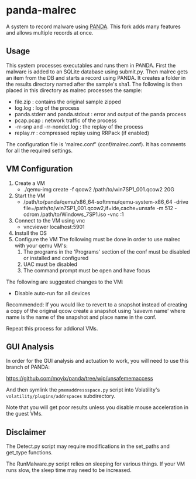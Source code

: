 panda-malrec
============

A system to record malware using [PANDA](http://github.com/moyix/panda).
This fork adds many features and allows multiple records at once.

Usage
-----

This system processes executables and runs them in PANDA. First the malware is added to an SQLite database using submit.py. Then malrec gets an item from the DB and starts a record using PANDA. It creates a folder in the results directory named after the sample's sha1. The following is then placed in this directory as malrec processes the sample:
* file.zip : contains the original sample zipped
* log.log : log of the process
* panda.stderr and panda.stdout : error and output of the panda process
* pcap.pcap : network traffic of the process
* -rr-snp and -rr-nondet.log : the replay of the process
* replay.rr : compressed replay using RRPack (if enabled)

The configuration file is 'malrec.conf' (conf/malrec.conf). It has comments for all the required settings.

VM Configuration
----------------

1. Create a VM
    * ./qemu-img create -f qcow2 /path/to/win7SP1_001.qcow2 20G
2. Start the VM
    * /path/to/panda/qemu/x86_64-softmmu/qemu-system-x86_64 -drive file=/path/to/win7SP1_001.qcow2,if=ide,cache=unsafe -m 512 -cdrom /path/to/Windows_7SP1.iso -vnc :1
3. Connect to the VM using vnc
    * vncviewer localhost:5901
4. Install the OS
5. Configure the VM
    The following must be done in order to use malrec with your qemu VM's:
    1. The programs in the 'Programs' section of the conf must be disabled or installed and configured
    2. UAC must be disabled
    3. The command prompt must be open and have focus

The following are suggested changes to the VM:
* Disable auto-run for all devices

Recommended: If you would like to revert to a snapshot instead of creating a copy of the original qcow create a snapshot using 'savevm name' where name is the name of the snapshot and place name in the conf.

Repeat this process for addional VMs.

GUI Analysis
------------

In order for the GUI analysis and actuation to work, you will need to use this branch of PANDA:

https://github.com/moyix/panda/tree/wip/unsafememaccess

And then symlink the `pmemaddressspace.py` script into Volatility's `volatility/plugins/addrspaces` subdirectory.

Note that you will get poor results unless you disable mouse acceleration in the guest VMs.

Disclaimer
----------

The Detect.py script may require modifications in the set_paths and get_type functions.

The RunMalware.py script relies on sleeping for various things. If your VM runs slow, the sleep time may need to be increased.